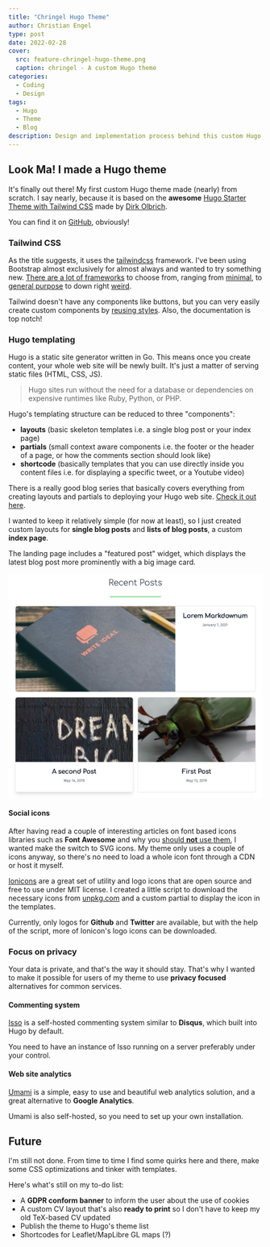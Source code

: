 ```yaml
---
title: "Chringel Hugo Theme"
author: Christian Engel
type: post
date: 2022-02-28
cover:
  src: feature-chringel-hugo-theme.png
  caption: chringel - A custom Hugo theme
categories:
  - Coding
  - Design
tags:
  - Hugo
  - Theme
  - Blog
description: Design and implementation process behind this custom Hugo theme
---
```


## Look Ma! I made a Hugo theme

It's finally out there! My first custom Hugo theme made (nearly) from scratch. I say nearly, because it is based on the **awesome** [Hugo Starter Theme with Tailwind CSS](https://github.com/dirkolbrich/hugo-theme-tailwindcss-starter) made by [Dirk Olbrich](https://github.com/dirkolbrich).

You can find it on [GitHub](https://github.com/chringel21/chringel-hugo-theme), obviously!

### Tailwind CSS

As the title suggests, it uses the [tailwindcss](https://tailwindcss.com) framework. I've been using Bootstrap almost exclusively for almost always and wanted to try something new. [There are a lot of frameworks](https://github.com/troxler/awesome-css-frameworks) to choose from, ranging from [minimal](https://purecss.io), to [general purpose](https://bulma.io) to down right [weird](https://nostalgic-css.github.io/NES.css/).

Tailwind doesn't have any components like buttons, but you can very easily create custom components by [reusing styles](https://tailwindcss.com/docs/reusing-styles). Also, the documentation is top notch!

### Hugo templating

Hugo is a static site generator written in Go. This means once you create content, your whole web site will be newly built. It's just a matter of serving static files (HTML, CSS, JS).

> Hugo sites run without the need for a database or dependencies on expensive runtimes like Ruby, Python, or PHP.

Hugo's templating structure can be reduced to three "components":

- **layouts** (basic skeleton templates i.e. a single blog post or your index page)
- **partials** (small context aware components i.e. the footer or the header of a page, or how the comments section should look like)
- **shortcode** (basically templates that you can use directly inside you content files i.e. for displaying a specific tweet, or a Youtube video)

There is a really good blog series that basically covers everything from creating layouts and partials to deploying your Hugo web site. [Check it out here](https://pakstech.com/series/blog-with-hugo/).

I wanted to keep it relatively simple (for now at least), so I just created custom layouts for **single blog posts** and **lists of blog posts**, a custom **index page**.

The landing page includes a "featured post" widget, which displays the latest blog post more prominently with a big image card.

!["Featured post on landing page"](images/featured-post.png "Featured post")

#### Social icons

After having read a couple of interesting articles on font based icons libraries such as **Font Awesome** and why you [should **not** use them](https://cloudfour.com/thinks/seriously-dont-use-icon-fonts/), I wanted make the switch to SVG icons. My theme only uses a couple of icons anyway, so there's no need to load a whole icon font through a CDN or host it myself.

[Ionicons](https://ionic.io/ionicons) are a great set of utility and logo icons that are open source and free to use under MIT license. I created a little script to download the necessary icons from [unpkg.com](https://unpkg.com/ionicons@5.5.2/dist/svg/) and a custom partial to display the icon in the templates.

Currently, only logos for **Github** and **Twitter** are available, but with the help of the script, more of Ionicon's logo icons can be downloaded.

### Focus on privacy

Your data is private, and that's the way it should stay. That's why I wanted to make it possible for users of my theme to use **privacy focused** alternatives for common services.

#### Commenting system

[Isso](https://posativ.org/isso/docs/install/) is a self-hosted commenting system similar to **Disqus**, which built into Hugo by default.

You need to have an instance of Isso running on a server preferably under your control.

#### Web site analytics

[Umami](https://umami.is/docs/install) is a simple, easy to use and beautiful web analytics solution, and a great alternative to **Google Analytics**.

Umami is also self-hosted, so you need to set up your own installation.

## Future

I'm still not done. From time to time I find some quirks here and there, make some CSS optimizations and tinker with templates.

Here's what's still on my to-do list:

- A **GDPR conform banner** to inform the user about the use of cookies
- A custom CV layout that's also **ready to print** so I don't have to keep my old TeX-based CV updated
- Publish the theme to Hugo's theme list
- Shortcodes for Leaflet/MapLibre GL maps (?)
